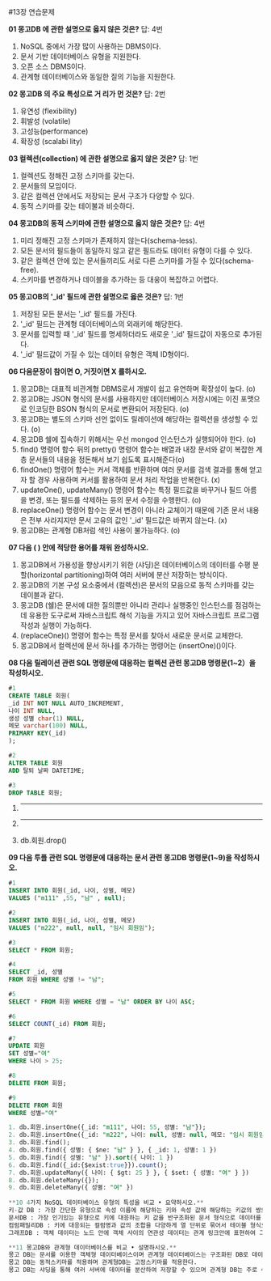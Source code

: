 #13장 연습문제

**01 몽고DB 에 관한 설명으로 옳지 않은 것은?** 답: 4번

1. NoSQL 중에서 가장 많이 사용하는 DBMS이다.
2. 문서 기반 데이터베이스 유형을 지원한다.
3. 오픈 소스 DBMS이다.
4. 관계형 데이터베이스와 동일한 질의 기능을 지원한다.

**02 몽고DB 의 주요 특성으로 거 리가 먼 것은?** 답: 2번

1. 유연성 (flexibility)
2. 휘발성 (volatile)
3. 고성능(performance)
4. 확장성 (scalabi lity)

**03 컬렉션(collection) 에 관한 설명으로 옳지 않은 것은?** 답: 1번

1. 컬렉션도 정해진 고정 스키마를 갖는다.
2. 문서들의 모임이다.
3. 같은 컬렉션 안에서도 저장되는 문서 구조가 다양할 수 있다.
4. 동적 스키마를 갖는 테이불과 비슷하다.

**04 몽고DB의 동적 스키마에 관한 설명으로 옳지 않은 것은?** 답: 4번

1. 미리 정해진 고정 스키마가 존재하지 않는다(schema-less).
2. 모든 문서의 필드들이 동일하지 않고 같은 필드라도 데이터 유형이 다를 수 있다.
3. 같은 컬렉션 안에 있는 문서들끼리도 서로 다른 스키마를 가질 수 있다(schema-free).
4. 스키마를 변경하거나 데이블을 추가하는 등 대웅이 복잡하고 어렵다.

**05 몽고OB의 '_id' 필드에 관한 설명으로 옳은 것은?** 답: 1번

1. 저장된 모든 문서는 '_id' 필드를 가진다.
2. '_id' 필드는 관계형 데이터베이스의 외래키에 해당한다.
3. 문서를 입력할 때 '_id' 필드를 명세하더라도 새로운 '_id' 필드값이 자동으로 추가된다.
4. '_id' 필드값이 가질 수 있는 데이터 유형은 객체 ID형이다.

**06 다음문장이 참이면 O, 거짓이면 X 를하시오.**

1. 몽고DB는 대표적 비관계형 DBMS로서 개발이 쉽고 유연하며 확장성이 높다. (o)
2. 몽고DB는 JSON 형식의 문서를 사용하지만 데이터베이스 저장시에는 이진 포맷으로 인코딩한 BSON 형식의 문서로 변환되어 저장된다. (o)
3. 몽고DB는 별도의 스키마 선언 없이도 릴레이션에 해당하는 컬렉션을 생성할 수 있다. (o)
4. 몽고DB 쉘에 집속하기 위해서는 우선 mongod 인스턴스가 실행되어야 한다. (o)
5. find() 명령어 함수 뒤의 pretty() 명령어 함수는 배열과 내장 문서와 같이 복잡한 계층 문서들의 내용을 정돈해서 보기 쉽도록 표시해준다(o)
6. findOne() 명령어 함수는 커서 객체를 반환하며 여러 문서를 검색 결과를 통해 얻고자 할 경우 사용하며 커서를 활용하여 문서 처리 작업을 반복한다. (x)
7. updateOne(), updateMany() 명령어 함수는 특정 필드값을 바꾸거나 필드 아름을 변경, 또는 필드를 삭제하는 등의 문서 수정을 수행한다. (o)
8. replaceOne() 명령어 함수는 문서 변경이 아니라 교체이기 때문에 기존 문서 내용은 전부 사라지지만 문서 고유의 값인 '_id' 필드값은 바뀌지 않는다. (x)
9. 몽고DB는 관계형 DB처럼 색인 사용이 불가능하다. (o)

**07 다음 ( ) 안에 적당한 용어를 채워 완성하시오.**

1. 몽고DB에서 가용성을 향상시키기 위한 (샤딩)은 데이터베이스의 데이터를 수평 분할(horizontal partitioning)하여 여러 서버에 분산 저장하는 방식이다.
2. 몽고DB의 기본 구성 요소중에서 (컬렉션)은 문서의 모음으로 동적 스키마를 갖는 데이블과 같다.
3. 몽고DB (쉘)은 문서에 대한 질의뿐만 아니라 관리나 실행중인 인스턴스를 점검하는데 유용한 도구로써 자바스크립트 해석 기능을 가지고 있어 자바스크립트 프로그램 작성과 실행이 가능하다.
4. (replaceOne)() 명령어 함수는 특정 문서를 찾아서 새로운 문서로 교체한다.
5. 몽고DB에서 컬렉션에 문서 하나를 추가하는 명령어는 (insertOne)()이다.

**08 다음 릴레이션 관련 SQL 명령문에 대응하는 컬렉션 관련 몽고DB 명령문(1~2）을 작성하시오.**

```sql
#1
CREATE TABLE 회원(
_id INT NOT NULL AUTO_INCREMENT,
나이 INT NULL,
생성 성별 char(1) NULL,
메모 varchar(100) NULL,
PRIMARY KEY(_id)
);

#2
ALTER TABLE 회원
ADD 탈퇴 날짜 DATETIME;

#3
DROP TABLE 회원;
```

1. ___
2. ___
3. db.회원.drop()

**09 다음 투플 관련 SQL 명령문에 대응하는 문서 관련 몽고DB 명령문(1~9)을 작성하시오.**

```sql
#1
INSERT INTO 회원(_id, 나이, 성별, 메모)
VALUES ("m111" ,55, "남" , null);

#2
INSERT INTO 회원(_id, 나이, 성별, 메모)
VALUES ("m222", null, null, "임시 회원임");

#3
SELECT * FROM 회원;

#4
SELECT _id, 성별
FROM 회원 WHERE 성별 != "남";

#5
SELECT * FROM 회원 WHERE 성별 = "남" ORDER BY 나이 ASC;

#6
SELECT COUNT(_id) FROM 회원;

#7
UPDATE 회원
SET 성별="여"
WHERE 나이 > 25;

#8
DELETE FROM 회원;

#9
DELETE FROM 회원
WHERE 성별="여"

1. db.회원.insertOne({_id: "m111", 나이: 55, 성별: "남"});
2. db.회원.insertOne({_id: "m222", 나이: null, 성별: null, 메모: "임시 회원임"})
3. db.회원.find();
4. db.회원.find({ 성별: { $ne: "남" } }, { _id: 1, 성별: 1 })
5. db.회원.find({ 성별: "남" }).sort({ 나이: 1 })
6. db.회원.find({_id:{$exist:true}}).count();
7. db.회원.updateMany({ 나이: { $gt: 25 } }, { $set: { 성별: "여" } })
8. db.회원.deleteMany({});
9. db.회원.deleteMany({ 성별: "여" })
 
**10 4가지 NoSQL 데이터베이스 유형의 특성을 비교 • 요약하시오.**
키-값 DB : 가장 간단한 유형으로 속성 이름에 해당하는 키와 속성 값에 해당하는 키값의 쌍으로 데이터를 저장
문서DB : 가장 인기있는 유형으로 키에 대응하는 키 값을 반구조화된 문서 형식으로 데이터를 저장
컴럼패밀리DB : 키에 대응되는 컬럼명과 값의 조합을 다양하게 열 단위로 묶어서 테이블 형식으로 데이터를 저장
그래프DB : 객체 데이터는 노드 안에 객체 사이의 연관성 데이터는 관계 링크안에 표현하여 그래프 구조로 데이터를 저장 

**11 몽고DB와 관계형 데이터베이스를 비교 • 설명하시오.**
몽고 DB는 문서를 이용한 객체형 데이터베이스이며 관계형 데이터베이스는 구조화된 DB로 데이터가 표 형태로 저장된DB이다.
몽고 DB는 동적스키마를 적용하며 관계형DB는 고정스키마를 적용한다.
몽고 DB는 샤딩을 통해 여러 서버에 데이터를 분산하여 저장할 수 있으며 관계형 DB는 주로 수직적 확장을 사용한다.
